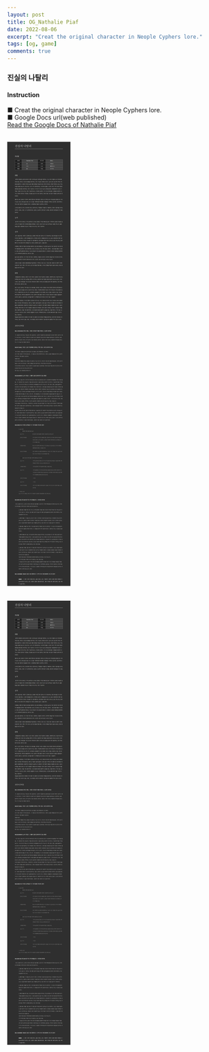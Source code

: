 ```yaml
---
layout: post
title: OG_Nathalie Piaf
date: 2022-08-06
excerpt: "Creat the original character in Neople Cyphers lore."
tags: [og, game]
comments: true
---
```


### 진실의 나탈리<br>
#### Instruction<br>
■ Creat the original character in Neople Cyphers lore.<br>
■ Google Docs url(web published)<br>
<a href="https://docs.google.com/document/u/0/d/e/2PACX-1vScxqPBJgQh-8PB82FrtfuTJol9a_6uCxrqyNFKUMERAb0H5X9j6OfcyQ_v2bydPqFhf4xAZlqMTF5M/pub?pli=1">Read the Google Docs of Nathalie Piaf</a>
<br><br>

<img src="https://github.com/CaraGim/caragim.github.io/blob/3569ab9b1495d1aaf23e4858e2d6db2bed93b236/assets/img/2025-07-05-OG-Nathalie-Piaf.jpeg" alt="nathalie info-url"><br><br>

<img src="/assets/img/2025-07-05-OG-Nathalie-Piaf.jpeg" alt="nathalie info-folder"><br><br>





